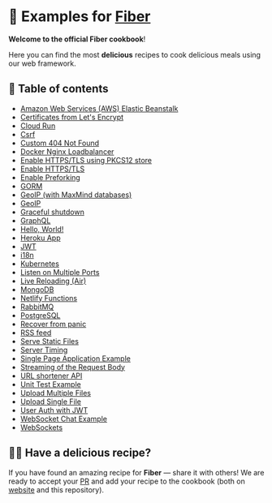 # 🍳 Examples for [Fiber](https://github.com/gofiber/fiber)

**Welcome to the official Fiber cookbook**!

Here you can find the most **delicious** recipes to cook delicious meals using our web framework.

## 🌽 Table of contents

- [Amazon Web Services (AWS) Elastic Beanstalk](/aws-eb)
- [Certificates from Let's Encrypt](/autocert)
- [Cloud Run](/cloud-run)
- [Csrf](/csrf)
- [Custom 404 Not Found](/404-handler)
- [Docker Nginx Loadbalancer](/docker-nginx-loadbalancer)
- [Enable HTTPS/TLS using PKCS12 store](/https-pkcs12-tls)
- [Enable HTTPS/TLS](/https-tls)
- [Enable Preforking](/prefork)
- [GORM](/gorm)
- [GeoIP (with MaxMind databases)](/geoip-maxmind)
- [GeoIP](/geoip)
- [Graceful shutdown](/graceful-shutdown)
- [GraphQL](/graphql)
- [Hello, World!](/hello-world)
- [Heroku App](/heroku)
- [JWT](/jwt)
- [i18n](/i18n)
- [Kubernetes](/k8s)
- [Listen on Multiple Ports](/multiple-ports)
- [Live Reloading (Air)](/air)
- [MongoDB](/mongodb)
- [Netlify Functions](fiber-svelte-netlify)
- [RabbitMQ](rabbitmq)
- [PostgreSQL](/postgresql)
- [Recover from panic](/recover)
- [RSS feed](/rss-feed)
- [Serve Static Files](/file-server)
- [Server Timing](/server-timing)
- [Single Page Application Example](/spa)
- [Streaming of the Request Body](/stream-request-body)
- [URL shortener API](/url-shortener-api)
- [Unit Test Example](/unit-test)
- [Upload Multiple Files](/upload-file/multiple)
- [Upload Single File](/upload-file/single)
- [User Auth with JWT](/auth-jwt)
- [WebSocket Chat Example](/websocket-chat)
- [WebSockets](/websocket)

## 👩‍🍳 Have a delicious recipe?

If you have found an amazing recipe for **Fiber** — share it with others!
We are ready to accept your [PR](https://github.com/gofiber/recipes/pulls) and add your recipe to the cookbook (both on [website](https://fiber.wiki) and this repository).
